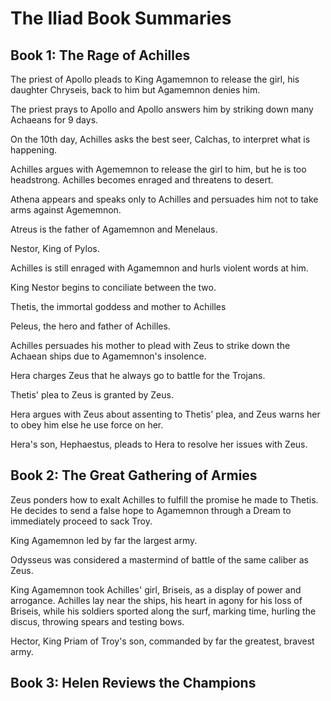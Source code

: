 # The Iliad Book Summaries

## Book 1: The Rage of Achilles

The priest of Apollo pleads to King Agamemnon to release the girl, his daughter Chryseis, back to him but Agamemnon denies him.

The priest prays to Apollo and Apollo answers him by striking down many Achaeans for 9 days.

On the 10th day, Achilles asks the best seer, Calchas, to interpret what is happening.

Achilles argues with Agememnon to release the girl to him, but he is too headstrong. Achilles becomes enraged and threatens to desert.

Athena appears and speaks only to Achilles and persuades him not to take arms against Agememnon.

Atreus is the father of Agamemnon and Menelaus.

Nestor, King of Pylos.

Achilles is still enraged with Agamemnon and hurls violent words at him.

King Nestor begins to conciliate between the two.

Thetis, the immortal goddess and mother to Achilles

Peleus, the hero and father of Achilles.

Achilles persuades his mother to plead with Zeus to strike down the Achaean ships due to Agamemnon's insolence.

Hera charges Zeus that he always go to battle for the Trojans.

Thetis' plea to Zeus is granted by Zeus.

Hera argues with Zeus about assenting to Thetis' plea, and Zeus warns her to obey him else he use force on her.

Hera's son, Hephaestus, pleads to Hera to resolve her issues with Zeus.

## Book 2: The Great Gathering of Armies

Zeus ponders how to exalt Achilles to fulfill the promise he made to Thetis. He decides to send a false hope to Agamemnon through a Dream to immediately proceed to sack Troy.

King Agamemnon led by far the largest army.

Odysseus was considered a mastermind of battle of the same caliber as Zeus.

King Agamemnon took Achilles' girl, Briseis, as a display of power and arrogance. Achilles lay near the ships, his heart in agony for his loss of Briseis, while his soldiers sported along the surf, marking time, hurling the discus, throwing spears and testing bows.

Hector, King Priam of Troy's son, commanded by far the greatest, bravest army.

## Book 3: Helen Reviews the Champions

